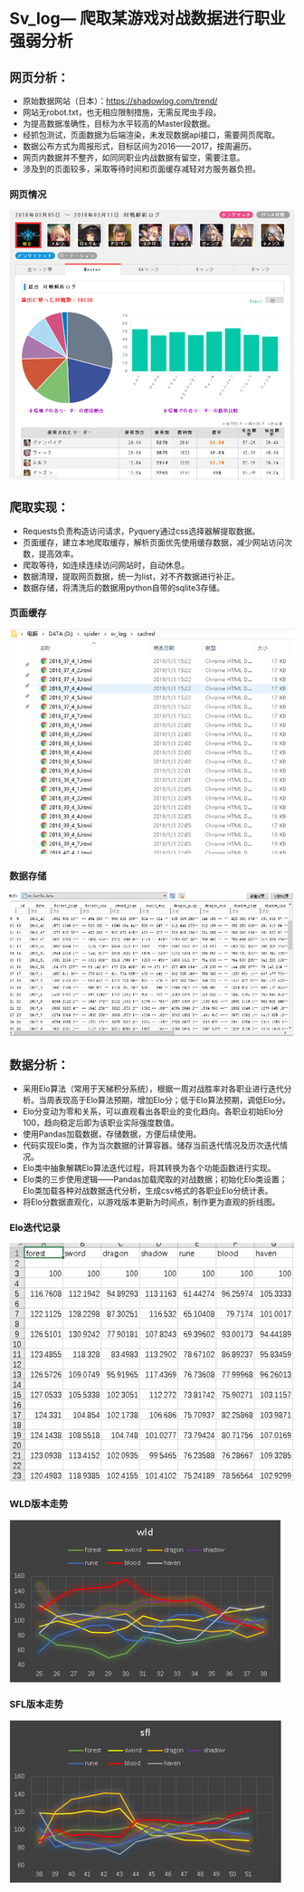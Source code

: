 # Sv_log— 爬取某游戏对战数据进行职业强弱分析
## 网页分析：
* 原始数据网站（日本）：https://shadowlog.com/trend/
* 网站无robot.txt，也无相应限制措施，无需反爬虫手段。
* 为提高数据准确性，目标为水平较高的Master段数据。
* 经抓包测试，页面数据为后端渲染，未发现数据api接口，需要网页爬取。
* 数据公布方式为周报形式，目标区间为2016——2017，按周遍历。
* 网页内数据并不整齐，如同同职业内战数据有留空，需要注意。
* 涉及到的页面较多，采取等待时间和页面缓存减轻对方服务器负担。

### 网页情况

![image](https://github.com/1azyday/sv_log/blob/master/README/%E7%BD%91%E9%A1%B5%E5%88%86%E6%9E%90/%E7%BD%91%E9%A1%B5%E6%95%B0%E6%8D%AE.PNG)

## 爬取实现：
* Requests负责构造访问请求，Pyquery通过css选择器解提取数据。
* 页面缓存，建立本地爬取缓存，解析页面优先使用缓存数据，减少网站访问次数，提高效率。
* 爬取等待，如连续连续访问网站时，自动休息。
* 数据清理，提取网页数据，统一为list，对不齐数据进行补正。
* 数据存储，将清洗后的数据用python自带的sqlite3存储。

### 页面缓存
![image](https://github.com/1azyday/sv_log/blob/master/README/%E7%88%AC%E5%8F%96%E5%AE%9E%E7%8E%B0/%E9%A1%B5%E9%9D%A2%E7%BC%93%E5%AD%98.PNG)
### 数据存储
![image](https://github.com/1azyday/sv_log/blob/master/README/%E7%88%AC%E5%8F%96%E5%AE%9E%E7%8E%B0/%E5%AD%98%E5%82%A8%E6%95%B0%E6%8D%AE.PNG)

## 数据分析：
* 采用Elo算法（常用于天梯积分系统），根据一周对战胜率对各职业进行迭代分析。当周表现高于Elo算法预期，增加Elo分；低于Elo算法预期，调低Elo分。
* Elo分变动为零和关系，可以直观看出各职业的变化趋向。各职业初始Elo分100，趋向稳定后即为该职业实际强度数值。
* 使用Pandas加载数据，存储数据，方便后续使用。
* 代码实现Elo类，作为当次数据的计算容器。储存当前迭代情况及历次迭代情况。
* Elo类中抽象解耦Elo算法迭代过程，将其转换为各个功能函数进行实现。
* Elo类的三步使用逻辑——Pandas加载爬取的对战数据；初始化Elo类设置；Elo类加载各种对战数据迭代分析，生成csv格式的各职业Elo分统计表。
* 将Elo分数据直观化，以游戏版本更新为时间点，制作更为直观的折线图。

### Elo迭代记录
![image](https://github.com/1azyday/sv_log/blob/master/README/%E6%95%B0%E6%8D%AE%E5%88%86%E6%9E%90/%E8%BF%AD%E4%BB%A3%E5%90%8EElo%E5%88%86%E5%80%BC%E6%83%85%E5%86%B5.PNG)
### WLD版本走势
![image](https://github.com/1azyday/sv_log/blob/master/README/%E6%95%B0%E6%8D%AE%E5%88%86%E6%9E%90/WLD%E7%89%88%E6%9C%AC%E8%B5%B0%E5%8A%BF.png)
### SFL版本走势
![image](https://github.com/1azyday/sv_log/blob/master/README/%E6%95%B0%E6%8D%AE%E5%88%86%E6%9E%90/SFL%E7%89%88%E6%9C%AC%E8%B5%B0%E5%8A%BF.png)
